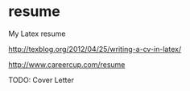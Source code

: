 resume
======

My Latex resume

http://texblog.org/2012/04/25/writing-a-cv-in-latex/

http://www.careercup.com/resume

TODO: Cover Letter